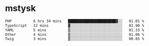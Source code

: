 # mstysk

<!--START_SECTION:waka-->

```txt
PHP          6 hrs 34 mins   ██████████████████████▓░░   91.01 %
TypeScript   12 mins         ▓░░░░░░░░░░░░░░░░░░░░░░░░   02.90 %
YAML         5 mins          ▒░░░░░░░░░░░░░░░░░░░░░░░░   01.33 %
Other        4 mins          ▒░░░░░░░░░░░░░░░░░░░░░░░░   01.06 %
Twig         3 mins          ▒░░░░░░░░░░░░░░░░░░░░░░░░   00.85 %
```

<!--END_SECTION:waka-->
